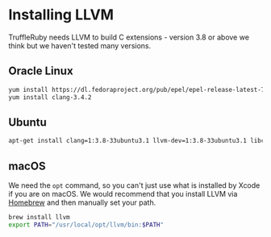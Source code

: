 # Installing LLVM

TruffleRuby needs LLVM to build C extensions - version 3.8 or above we think but
we haven't tested many versions.

## Oracle Linux

```bash
yum install https://dl.fedoraproject.org/pub/epel/epel-release-latest-7.noarch.rpm
yum install clang-3.4.2
```

## Ubuntu

```bash
apt-get install clang=1:3.8-33ubuntu3.1 llvm-dev=1:3.8-33ubuntu3.1 libc++-dev=3.7.0-1 libc++abi-dev=3.7.0-1
```

## macOS

We need the `opt` command, so you can't just use what is installed by Xcode if
you are on macOS. We would recommend that you install LLVM via
[Homebrew](https://brew.sh) and then manually set your path.

```bash
brew install llvm
export PATH="/usr/local/opt/llvm/bin:$PATH"
```
